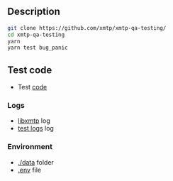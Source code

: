 ## Description

```bash
git clone https://github.com/xmtp/xmtp-qa-testing/
cd xmtp-qa-testing
yarn
yarn test bug_panic
```

## Test code

- Test [code](./test.test.ts)

### Logs

- [libxmtp](./libxmtp.log) log
- [test logs](./test.log) log

### Environment

- [./data](.data/) folder
- [.env](.env) file

